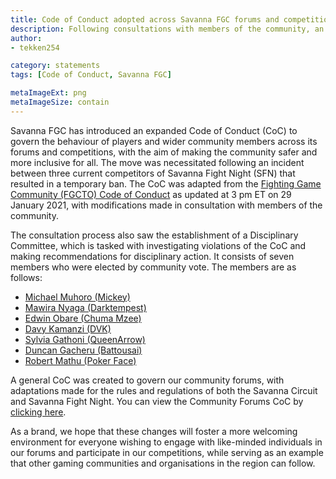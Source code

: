 ```yaml
---
title: Code of Conduct adopted across Savanna FGC forums and competitions
description: Following consultations with members of the community, an expanded Code of Conduct has been introduced with the aim of making the community safer and more inclusive for all.
author:
- tekken254

category: statements
tags: [Code of Conduct, Savanna FGC]

metaImageExt: png
metaImageSize: contain
---
```

Savanna FGC has introduced an expanded Code of Conduct (CoC) to govern the behaviour of players and wider community members across its forums and competitions, with the aim of making the community safer and more inclusive for all. The move was necessitated following an incident between three current competitors of Savanna Fight Night (SFN) that resulted in a temporary ban. The CoC was adapted from the [Fighting Game Community (FGCTO) Code of Conduct](https://docs.google.com/document/d/1jWtS4uoKCR4IbQ-7_QKeWoshwXicycm2pejwFuNUgPA/edit) as updated at 3 pm ET on 29 January 2021, with modifications made in consultation with members of the community.

The consultation process also saw the establishment of a Disciplinary Committee, which is tasked with investigating violations of the CoC and making recommendations for disciplinary action. It consists of seven members who were elected by community vote. The members are as follows:

* [Michael Muhoro (Mickey)](/circuit/tekken/profile.html?id=2907096)
* [Mawira Nyaga (Darktempest)](/circuit/tekken/profile.html?id=0749083)
* [Edwin Obare (Chuma Mzee)](/circuit/tekken/profile.html?id=4241790)
* [Davy Kamanzi (DVK)](/circuit/tekken/profile.html?id=4092983)
* [Sylvia Gathoni (QueenArrow)](/circuit/tekken/profile.html?id=4455946)
* [Duncan Gacheru (Battousai)](/circuit/tekken/profile.html?id=0145831)
* [Robert Mathu (Poker Face)](/circuit/tekken/profile.html?id=4291033)

A general CoC was created to govern our community forums, with adaptations made for the rules and regulations of both the Savanna Circuit and Savanna Fight Night. You can view the Community Forums CoC by [clicking here](/assets/docs/general/community-forums-coc.pdf).

As a brand, we hope that these changes will foster a more welcoming environment for everyone wishing to engage with like-minded individuals in our forums and participate in our competitions, while serving as an example that other gaming communities and organisations in the region can follow.